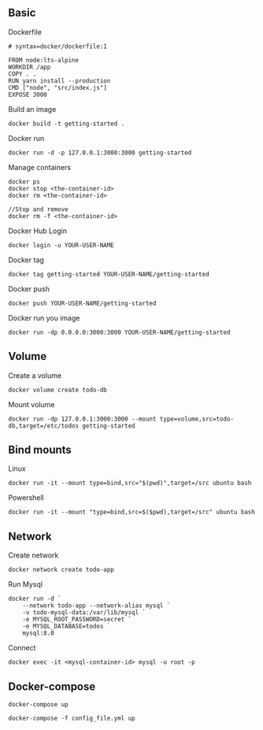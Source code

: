## Basic
Dockerfile
```
# syntax=docker/dockerfile:1

FROM node:lts-alpine
WORKDIR /app
COPY . .
RUN yarn install --production
CMD ["node", "src/index.js"]
EXPOSE 3000
```

Build an image
```
docker build -t getting-started .
```

Docker run
```
docker run -d -p 127.0.0.1:3000:3000 getting-started
```

Manage containers
```
docker ps
docker stop <the-container-id>
docker rm <the-container-id>

//Stop and remove
docker rm -f <the-container-id>
```

Docker Hub Login
```
docker login -u YOUR-USER-NAME
```

Docker tag
```
docker tag getting-started YOUR-USER-NAME/getting-started
```

Docker push
```
docker push YOUR-USER-NAME/getting-started
```

Docker run you image
```
docker run -dp 0.0.0.0:3000:3000 YOUR-USER-NAME/getting-started
```

## Volume
Create a volume
```
docker volume create todo-db
```

Mount volume
```
docker run -dp 127.0.0.1:3000:3000 --mount type=volume,src=todo-db,target=/etc/todos getting-started
```

## Bind mounts
Linux
```
docker run -it --mount type=bind,src="$(pwd)",target=/src ubuntu bash
```

Powershell
```
docker run -it --mount "type=bind,src=$($pwd),target=/src" ubuntu bash
```

## Network
Create network
```
docker network create todo-app
```

Run Mysql
```
docker run -d `
    --network todo-app --network-alias mysql `
    -v todo-mysql-data:/var/lib/mysql `
    -e MYSQL_ROOT_PASSWORD=secret `
    -e MYSQL_DATABASE=todos `
    mysql:8.0
```

Connect
```
docker exec -it <mysql-container-id> mysql -u root -p
```

## Docker-compose
```
docker-compose up 
```
```
docker-compose -f config_file.yml up 
```
